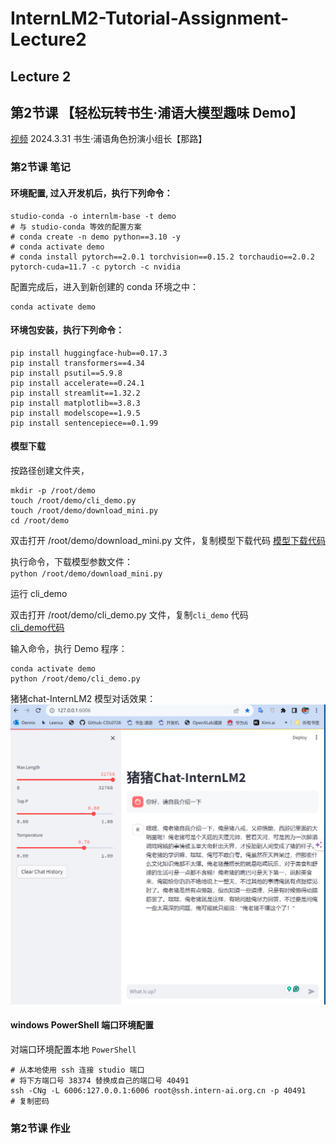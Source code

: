 # InternLM2-Tutorial-Assignment-Lecture2
## Lecture 2
## 第2节课 【轻松玩转书生·浦语大模型趣味 Demo】
[视频](https://www.bilibili.com/video/BV1AH4y1H78d/)   2024.3.31  书生·浦语角色扮演小组长【那路】 

### 第2节课 笔记

#### 环境配置, 过入开发机后，执行下列命令：   
```
studio-conda -o internlm-base -t demo
# 与 studio-conda 等效的配置方案
# conda create -n demo python==3.10 -y
# conda activate demo
# conda install pytorch==2.0.1 torchvision==0.15.2 torchaudio==2.0.2 pytorch-cuda=11.7 -c pytorch -c nvidia
```

配置完成后，进入到新创建的 conda 环境之中：  
```
conda activate demo
```
  

####  环境包安装，执行下列命令：
```
pip install huggingface-hub==0.17.3
pip install transformers==4.34 
pip install psutil==5.9.8
pip install accelerate==0.24.1
pip install streamlit==1.32.2 
pip install matplotlib==3.8.3 
pip install modelscope==1.9.5
pip install sentencepiece==0.1.99
```
#### 模型下载
按路径创建文件夹，
```
mkdir -p /root/demo
touch /root/demo/cli_demo.py
touch /root/demo/download_mini.py
cd /root/demo
```

双击打开 /root/demo/download_mini.py 文件，复制模型下载代码
[模型下载代码](https://github.com/InternLM/Tutorial/blob/camp2/helloworld/hello_world.md)  

执行命令，下载模型参数文件：   
`python /root/demo/download_mini.py`  

运行 cli_demo   

双击打开 /root/demo/cli_demo.py 文件，复制`cli_demo` 代码    
[cli_demo代码](https://github.com/InternLM/Tutorial/blob/camp2/helloworld/hello_world.md)   

输入命令，执行 Demo 程序：    
```
conda activate demo
python /root/demo/cli_demo.py
```

猪猪chat-InternLM2 模型对话效果：   
![](./storytelling2.png)   




#### windows PowerShell 端口环境配置
对端口环境配置本地 `PowerShell`
```
# 从本地使用 ssh 连接 studio 端口
# 将下方端口号 38374 替换成自己的端口号 40491
ssh -CNg -L 6006:127.0.0.1:6006 root@ssh.intern-ai.org.cn -p 40491
# 复制密码
```

### 第2节课 作业



